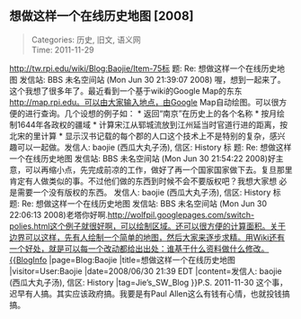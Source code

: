 想做这样一个在线历史地图 [2008]
---
    
> Categories: 历史, 旧文, 语义网  
> Time: 2011-11-29
    
http://tw.rpi.edu/wiki/Blog:Baojie/Item-75标 题: Re: 想做这样一个在线历史地图  发信站: BBS 未名空间站 (Mon Jun 30 21:39:07 2008) 喔，想到一起来了。这个我想了很多年了。最近看到一个基于wiki的Google Map的东东 http://map.rpi.edu。可以由大家输入地点，由Google Map自动绘图。可以很方便的进行查询。几个设想的例子如： * 返回“南京”在历史上的各个名称 * 按月绘制1644年各政权的疆域 * 计算宋江从郓城流放到江州延当时官道行进的距离，按北宋的里计算 * 显示汉书记载的每个郡的人口这个技术上不是特别的复杂，感兴趣可以一起做。发信人: baojie (西瓜大丸子汤), 信区: History  标 题: Re: 想做这样一个在线历史地图  发信站: BBS 未名空间站 (Mon Jun 30 21:54:22 2008)好主意，可以再缩小点，先完成前凉的工作，做好了再一个国家国家做下去。复旦那里肯定有人做类似的事。不过他们做的东西到时候不会不要版权吧？我想大家想 必是需要一个没有版权的东西。     发信人: baojie (西瓜大丸子汤), 信区: History  标 题: Re: 想做这样一个在线历史地图  发信站: BBS 未名空间站 (Mon Jun 30 22:06:13 2008)老塔你好啊.http://wolfpil.googlepages.com/switch-polies.html这个例子就很好啊，可以绘制区域。还可以很方便的计算面积。关于边界可以这样，先有人绘制一个简单的地图，然后大家来逐步求精。用Wiki还有一个好处，就是可以每一个改动都给出出处：谁基于什么资料做什么修改。{{BlogInfo |page=Blog:Baojie |title=想做这样一个在线历史地图 |visitor=User:Baojie |date=2008/06/30 21:39 EDT |content=发信人: baojie (西瓜大丸子汤), 信区: History |tag=Jie’s_SW_Blog }}P.S. 2011-11-30 这个事，迟早有人搞。其实应该政府搞。我要是有Paul Allen这么有钱有心情，也就投钱搞搞。     
    